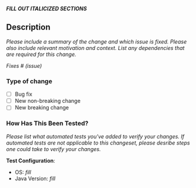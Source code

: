 **_FILL OUT ITALICIZED SECTIONS_**

## Description

*Please include a summary of the change and which issue is fixed. Please also include relevant motivation and context. List any dependencies that are required for this change.*

*Fixes # (issue)*

### Type of change

- [ ] Bug fix
- [ ] New non-breaking change
- [ ] New breaking change
<!-- - [ ] Documentation update
 -->
### How Has This Been Tested?

*Please list what automated tests you've added to verify your changes. If automated tests are not applicable to this changeset, please desribe steps one could take to verify your changes.*

**Test Configuration**:
* OS: *fill*
* Java Version: *fill*
